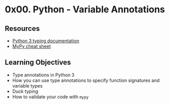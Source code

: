 # 0x00. Python - Variable Annotations
## Resources
- [Python 3 typing documentation](https://docs.python.org/3/library/typing.html)
- [MyPy cheat sheet](https://mypy.readthedocs.io/en/latest/cheat_sheet_py3.html)

## Learning Objectives
- Type annotations in Python 3
- How you can use type annotations to specify function signatures and variable types
- Duck typing
- How to validate your code with `mypy`
